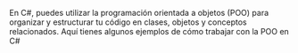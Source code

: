 En C#, puedes utilizar la programación orientada a objetos (POO) para organizar y estructurar tu código en clases, objetos y conceptos relacionados. Aquí tienes algunos ejemplos de cómo trabajar con la POO en C#